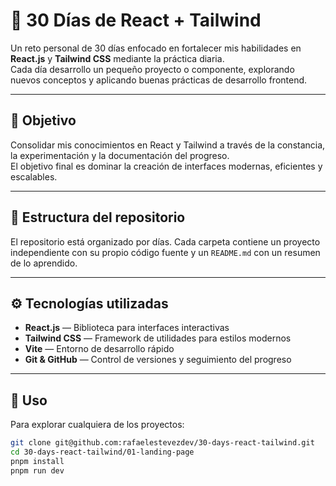 # 🚀 30 Días de React + Tailwind

Un reto personal de 30 días enfocado en fortalecer mis habilidades en **React.js** y **Tailwind CSS** mediante la práctica diaria.  
Cada día desarrollo un pequeño proyecto o componente, explorando nuevos conceptos y aplicando buenas prácticas de desarrollo frontend.

---

## 🎯 Objetivo

Consolidar mis conocimientos en React y Tailwind a través de la constancia, la experimentación y la documentación del progreso.  
El objetivo final es dominar la creación de interfaces modernas, eficientes y escalables.

---

## 🧩 Estructura del repositorio

El repositorio está organizado por días. Cada carpeta contiene un proyecto independiente con su propio código fuente y un `README.md` con un resumen de lo aprendido.

---

## ⚙️ Tecnologías utilizadas

- **React.js** — Biblioteca para interfaces interactivas  
- **Tailwind CSS** — Framework de utilidades para estilos modernos  
- **Vite** — Entorno de desarrollo rápido  
- **Git & GitHub** — Control de versiones y seguimiento del progreso

---

## 🚀 Uso

Para explorar cualquiera de los proyectos:

```bash
git clone git@github.com:rafaelestevezdev/30-days-react-tailwind.git
cd 30-days-react-tailwind/01-landing-page
pnpm install
pnpm run dev

